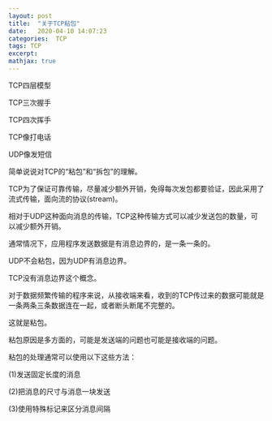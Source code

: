 ```yaml
---
layout: post
title:  "关于TCP粘包"
date:   2020-04-10 14:07:23
categories:  TCP
tags: TCP
excerpt: 
mathjax: true
---
```



TCP四层模型

TCP三次握手

TCP四次挥手

TCP像打电话

UDP像发短信



简单说说对TCP的“粘包”和“拆包”的理解。



TCP为了保证可靠传输，尽量减少额外开销，免得每次发包都要验证，因此采用了流式传输，面向流的协议(stream)。

相对于UDP这种面向消息的传输，TCP这种传输方式可以减少发送包的数量，可以减少额外开销。

通常情况下，应用程序发送数据是有消息边界的，是一条一条的。

UDP不会粘包，因为UDP有消息边界。

TCP没有消息边界这个概念。

对于数据频繁传输的程序来说，从接收端来看，收到的TCP传过来的数据可能就是一条两条三条数据连在一起，或者断头断尾不完整的。

这就是粘包。

粘包原因是多方面的，可能是发送端的问题也可能是接收端的问题。

粘包的处理通常可以使用以下这些方法：

(1)发送固定长度的消息

(2)把消息的尺寸与消息一块发送

(3)使用特殊标记来区分消息间隔








